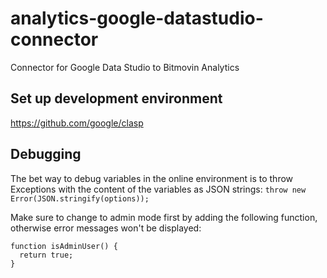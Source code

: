 # analytics-google-datastudio-connector
Connector for Google Data Studio to Bitmovin Analytics

## Set up development environment
https://github.com/google/clasp

## Debugging 
The bet way to debug variables in the online environment is to throw Exceptions with the content of the variables as JSON strings:
`throw new Error(JSON.stringify(options));`

Make sure to change to admin mode first by adding the following function, otherwise error messages won't be displayed:
```
function isAdminUser() {
  return true;
}
```
